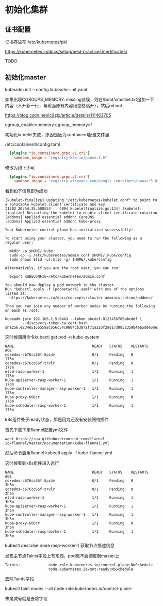 # 初始化集群

## 证书配置

证书存放在 /etc/kubernetes/pki

https://kubernetes.io/docs/setup/best-practices/certificates/

TODO

## 初始化master

kubeadm init --config kubeadm-init.yaml

如果出现CGROUPS_MEMORY: missing错误，则在/boot/cmdline.txt追加一下内容（不开新一行，与前面原有内容用空格隔开），然后reboot

https://blog.csdn.net/lc9zjx/article/details/111463705

cgroup_enable=memory cgroup_memory=1

初始化kubelet失败，原因是因为containerd配置文件里

/etc/containerd/config.toml

```toml
  [plugins."io.containerd.grpc.v1.cri"]
    sandbox_image = "registry.k8s.io/pause:3.6"
```

修改为如下即可

```toml
  [plugins."io.containerd.grpc.v1.cri"]
    sandbox_image = "registry.aliyuncs.com/google_containers/pause:3.8"
```

看到如下信息即为成功

```
[kubelet-finalize] Updating "/etc/kubernetes/kubelet.conf" to point to a rotatable kubelet client certificate and key
I1202 20:54:35.608854    4894 kubeletfinalize.go:134] [kubelet-finalize] Restarting the kubelet to enable client certificate rotation
[addons] Applied essential addon: CoreDNS
[addons] Applied essential addon: kube-proxy

Your Kubernetes control-plane has initialized successfully!

To start using your cluster, you need to run the following as a regular user:

  mkdir -p $HOME/.kube
  sudo cp -i /etc/kubernetes/admin.conf $HOME/.kube/config
  sudo chown $(id -u):$(id -g) $HOME/.kube/config

Alternatively, if you are the root user, you can run:

  export KUBECONFIG=/etc/kubernetes/admin.conf

You should now deploy a pod network to the cluster.
Run "kubectl apply -f [podnetwork].yaml" with one of the options listed at:
  https://kubernetes.io/docs/concepts/cluster-administration/addons/

Then you can join any number of worker nodes by running the following on each as root:

kubeadm join 192.168.1.5:6443 --token abcdef.0123456789abcdef \
        --discovery-token-ca-cert-hash sha256:e234e51665598c056c54c9604cb3872f71a226f29817d0932359b4ea5d0e08e1
```

这时候调用命令kubectl get pod -n kube-system

```
NAME                                    READY   STATUS    RESTARTS   AGE
coredns-c676cc86f-8pzdv                 0/1     Pending   0          173m
coredns-c676cc86f-trvlr                 0/1     Pending   0          173m
etcd-rasp-worker-1                      1/1     Running   1          173m
kube-apiserver-rasp-worker-1            1/1     Running   1          173m
kube-controller-manager-rasp-worker-1   1/1     Running   1          173m
kube-proxy-666cr                        1/1     Running   0          173m
kube-scheduler-rasp-worker-1            1/1     Running   1          173m
```

k8s组件处于ready状态，那是因为还没有安装网络插件

首先下载下来flannel配置yml文件

```shell
wget https://raw.githubusercontent.com/flannel-io/flannel/master/Documentation/kube-flannel.yml
```

然后命令启用flannel kubectl apply -f kube-flannel.yml

这时候看到k8s组件进入运行

```
NAME                                    READY   STATUS    RESTARTS   AGE
coredns-c676cc86f-8pzdv                 0/1     Pending   0          3h5m
coredns-c676cc86f-trvlr                 0/1     Pending   0          3h5m
etcd-rasp-worker-1                      1/1     Running   1          3h5m
kube-apiserver-rasp-worker-1            1/1     Running   1          3h5m
kube-controller-manager-rasp-worker-1   1/1     Running   1          3h5m
kube-proxy-666cr                        1/1     Running   0          3h5m
kube-scheduler-rasp-worker-1            1/1     Running   1          3h5m
```

kubectl describe node rasp-worker-1 获取节点描述信息

发现主节点Taints字段上有东西，pod就不会调度到master上

```
Taints:             node-role.kubernetes.io/control-plane:NoSchedule
                    node.kubernetes.io/not-ready:NoSchedule
```

去除Taints字段

kubectl taint nodes --all node-role.kubernetes.io/control-plane-

末尾减号就是去除字段